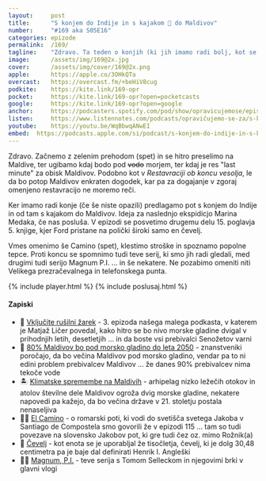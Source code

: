 ```yaml
---
layout: 	post
title:  	"S konjem do Indije in s kajakom 🛶 do Maldivov"
number: 	"#169 aka S05E16"
categories:	epizode
permalink:	/169/
tagline: 	"Zdravo. Ta teden o konjih (ki jih imamo radi bolj, kot se zdi) in o kajakiranju do Maldivov. Preden bodo slednji pod vodo."
image:		/assets/img/169@2x.jpg
cover:		/assets/img/cover/169@2x.png
apple:		https://apple.co/3OHkQTa
overcast:	https://overcast.fm/+beHiV8cug
podkite:	https://kite.link/169-opr
pocket:		https://kite.link/169-opr?open=pocketcasts
google:		https://kite.link/169-opr?open=google
anchor:		https://podcasters.spotify.com/pod/show/opravicujemose/episodes/S-konjem-do-Indije-in-s-kajakom-do-Maldivov-e289gca 
listen:		https://www.listennotes.com/podcasts/opravičujemo-se-za/s-konjem-do-indije-in-s-NUOQbLcgZ7R/embed/
youtube:	https://youtu.be/WqBbwqANwEI
embed:	https://podcasts.apple.com/si/podcast/s-konjem-do-indije-in-s-kajakom-do-maldivov/id1514750013?i=1000625079459
---
```


Zdravo. Začnemo z zelenim prehodom (spet) in se hitro preselimo na Maldive, ter ugibamo kdaj bodo pod ~~vodo~~ morjem, ter kdaj je res "last minute" za obisk Maldivov. Podobno kot v *Restavraciji ob koncu vesolja*, le da bo potop Maldivov enkraten dogodek, kar pa za dogajanje v zgoraj omenjeno restavracijo ne moremo reči. 

Ker imamo radi konje (če še niste opazili) predlagamo pot s konjem do Indije in od tam s kajakom do Maldivov. Ideja za naslednjo ekspidicjo Marina Medaka, če nas posluša. V epizodi se posvetimo drugemu delu 15. poglavja 5. knjige, kjer Ford pristane na polički široki samo en čevelj. 

Vmes omenimo še Camino (spet), klestimo stroške in spoznamo popolne tepce. Proti koncu se spomnimo tudi teve serij, ki smo jih radi gledali, med drugimi tudi serijo Magnum P.I. ... in še nekatere. Ne pozabimo omeniti niti Velikega prezračevalnega in telefonskega punta. 

{% include player.html %}
{% include poslusaj.html %}

<!--break-->

#### Zapiski

- 🔦 [Vključite rušilni žarek](https://opravicujemo.se/003/) - 3. epizoda našega malega podkasta, v katerem je Matjaž Ličer povedal, kako hitro se bo nivo morske gladine dvigal v prihodnjih letih, desetletjih ... in da boste vsi prebivalci Senožetov varni 
- 🌊 [80% Maldivov bo pod morsko gladino do leta 2050](https://www.youtube.com/watch?v=PRd4w85d88I) - znanstveniki poročajo, da bo večina Maldivov pod morsko gladino, vendar pa to ni edini problem prebivalcev Maldivov ... že danes 90% prebivalcev nima tekoče vode 
- 🏝️ [Klimatske spremembe na Maldivih](https://en.wikipedia.org/wiki/Climate_change_in_the_Maldives) - arhipelag nizko ležečih otokov in atolov številne dele Maldivov ogroža dvig morske gladine, nekatere napovedi pa kažejo, da bo večina države v 21. stoletju postala nenaseljiva 
- 🚶‍♂️ [El Camino](https://opravicujemo.se/115/) - o romarski poti, ki vodi do svetišča svetega Jakoba v Santiago de Compostela smo govorili že v epizodi 115 ... tam so tudi povezave na slovensko Jakobov pot, ki gre tudi čez oz. mimo Rožnik(a) 
- 🦶 [Čevelj](https://en.wikipedia.org/wiki/Foot_(unit)) - kot enota se je uporabljal že tisočletja, čevelj, ki je dolg 30,48 centimetra pa je baje dal definirati Henrik I. Angleški 
- 👨🏻 [Magnum, P.I.](https://en.wikipedia.org/wiki/Magnum,_P.I.) - teve serija s Tomom Selleckom in njegovimi brki v glavni vlogi 